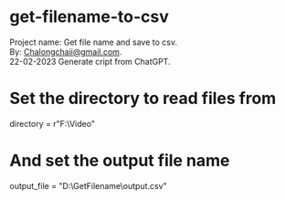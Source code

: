 ﻿# get-filename-to-csv

Project name: Get file name and save to csv. <br>
By:           Chalongchaii@gmail.com. <br>
22-02-2023    Generate cript from ChatGPT. <br>

# Set the directory to read files from
directory = r"F:\Video"

# And set the output file name
output_file = "D:\GetFilename\output.csv"

